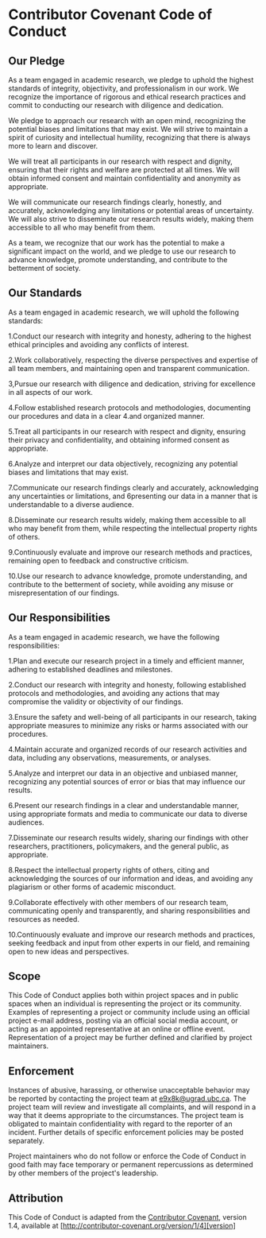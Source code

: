# Contributor Covenant Code of Conduct

## Our Pledge

As a team engaged in academic research, we pledge to uphold the highest standards of integrity, objectivity, and professionalism in our work. We recognize the importance of rigorous and ethical research practices and commit to conducting our research with diligence and dedication.

We pledge to approach our research with an open mind, recognizing the potential biases and limitations that may exist. We will strive to maintain a spirit of curiosity and intellectual humility, recognizing that there is always more to learn and discover.

We will treat all participants in our research with respect and dignity, ensuring that their rights and welfare are protected at all times. We will obtain informed consent and maintain confidentiality and anonymity as appropriate.

We will communicate our research findings clearly, honestly, and accurately, acknowledging any limitations or potential areas of uncertainty. We will also strive to disseminate our research results widely, making them accessible to all who may benefit from them.

As a team, we recognize that our work has the potential to make a significant impact on the world, and we pledge to use our research to advance knowledge, promote understanding, and contribute to the betterment of society.

## Our Standards

As a team engaged in academic research, we will uphold the following standards:

1.Conduct our research with integrity and honesty, adhering to the highest ethical principles and avoiding any conflicts of interest.

2.Work collaboratively, respecting the diverse perspectives and expertise of all team members, and maintaining open and transparent communication.

3,Pursue our research with diligence and dedication, striving for excellence in all aspects of our work.

4.Follow established research protocols and methodologies, documenting our procedures and data in a clear 4.and organized manner.

5.Treat all participants in our research with respect and dignity, ensuring their privacy and confidentiality, and obtaining informed consent as appropriate.

6.Analyze and interpret our data objectively, recognizing any potential biases and limitations that may exist.

7.Communicate our research findings clearly and accurately, acknowledging any uncertainties or limitations, and 6presenting our data in a manner that is understandable to a diverse audience.

8.Disseminate our research results widely, making them accessible to all who may benefit from them, while respecting the intellectual property rights of others.

9.Continuously evaluate and improve our research methods and practices, remaining open to feedback and constructive criticism.

10.Use our research to advance knowledge, promote understanding, and contribute to the betterment of society, while avoiding any misuse or misrepresentation of our findings.

## Our Responsibilities

As a team engaged in academic research, we have the following responsibilities:

1.Plan and execute our research project in a timely and efficient manner, adhering to established deadlines and milestones.

2.Conduct our research with integrity and honesty, following established protocols and methodologies, and avoiding any actions that may compromise the validity or objectivity of our findings.

3.Ensure the safety and well-being of all participants in our research, taking appropriate measures to minimize any risks or harms associated with our procedures.

4.Maintain accurate and organized records of our research activities and data, including any observations, measurements, or analyses.

5.Analyze and interpret our data in an objective and unbiased manner, recognizing any potential sources of error or bias that may influence our results.

6.Present our research findings in a clear and understandable manner, using appropriate formats and media to communicate our data to diverse audiences.

7.Disseminate our research results widely, sharing our findings with other researchers, practitioners, policymakers, and the general public, as appropriate.

8.Respect the intellectual property rights of others, citing and acknowledging the sources of our information and ideas, and avoiding any plagiarism or other forms of academic misconduct.

9.Collaborate effectively with other members of our research team, communicating openly and transparently, and sharing responsibilities and resources as needed.

10.Continuously evaluate and improve our research methods and practices, seeking feedback and input from other experts in our field, and remaining open to new ideas and perspectives.

## Scope

This Code of Conduct applies both within project spaces and in public spaces when an individual is representing the project or its community. Examples of representing a project or community include using an official project e-mail address, posting via an official social media account, or acting as an appointed representative at an online or offline event. Representation of a project may be further defined and clarified by project maintainers.

## Enforcement

Instances of abusive, harassing, or otherwise unacceptable behavior may be reported by contacting the project team at e9x8k@ugrad.ubc.ca. The project team will review and investigate all complaints, and will respond in a way that it deems appropriate to the circumstances. The project team is obligated to maintain confidentiality with regard to the reporter of an incident. Further details of specific enforcement policies may be posted separately.

Project maintainers who do not follow or enforce the Code of Conduct in good faith may face temporary or permanent repercussions as determined by other members of the project's leadership.

## Attribution

This Code of Conduct is adapted from the [Contributor Covenant][homepage], version 1.4, available at [http://contributor-covenant.org/version/1/4][version]

[homepage]: http://contributor-covenant.org
[version]: http://contributor-covenant.org/version/1/4/
